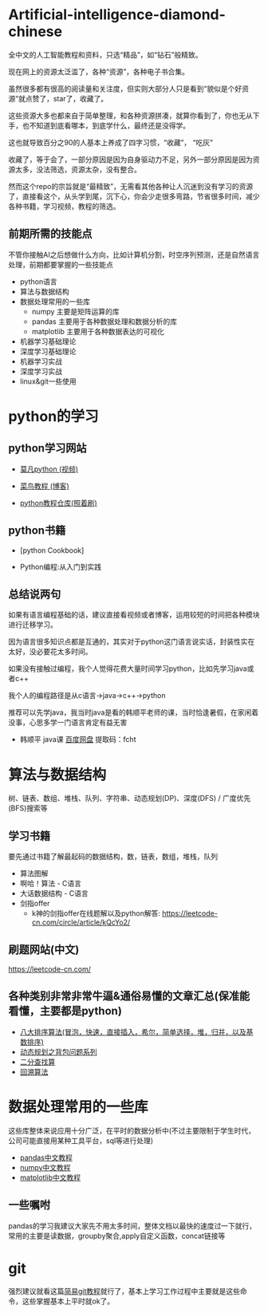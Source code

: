 # Artificial-intelligence-diamond-chinese
全中文的人工智能教程和资料，只选“精品”，如“钻石”般精致。

现在网上的资源太泛滥了，各种“资源”，各种电子书合集。

虽然很多都有很高的阅读量和关注度，但实则大部分人只是看到“貌似是个好资源”就点赞了，star了，收藏了。

这些资源大多也都来自于简单整理，和各种资源拼凑，就算你看到了，你也无从下手，也不知道到底看哪本，到底学什么，最终还是没得学。

这也就导致百分之90的人基本上养成了四字习惯，“收藏”， “吃灰”

收藏了，等于会了，一部分原因是因为自身驱动力不足，另外一部分原因是因为资源太多，没法筛选，资源太杂，没有整合。

然而这个repo的宗旨就是“最精致”，无需看其他各种让人沉迷到没有学习的资源了，直接看这个，从头学到尾，沉下心，你会少走很多弯路，节省很多时间，减少各种书籍，学习视频，教程的筛选。


## 前期所需的技能点
不管你接触AI之后想做什么方向，比如计算机分割，时空序列预测，还是自然语言处理，前期都要掌握的一些技能点
- python语言
- 算法与数据结构
- 数据处理常用的一些库
    - numpy 主要是矩阵运算的库
    - pandas 主要用于各种数据处理和数据分析的库
    - matplotlib 主要用于各种数据表达的可视化
- 机器学习基础理论
- 深度学习基础理论
- 机器学习实战
- 深度学习实战
- linux&git一些使用


# python的学习
## python学习网站
- [莫凡python (视频)](https://mofanpy.com/tutorials/python-basic/interactive-python/)

- [菜鸟教程 (博客)](https://www.runoob.com/python/att-list-count.html)

- [python教程仓库(照着刷)](https://github.com/jackfrued/Python-100-Days)

## python书籍
- [python Cookbook]

- Python编程:从入门到实践

## 总结说两句
如果有语言编程基础的话，建议直接看视频或者博客，运用较短的时间把各种模块进行迁移学习。

因为语言很多知识点都是互通的，其实对于python这门语言说实话，封装性实在太好，没必要花太多时间。

如果没有接触过编程，我个人觉得花费大量时间学习python，比如先学习java或者c++

我个人的编程路径是从c语言->java->c++->python

推荐可以先学java，我当时java是看的韩顺平老师的课，当时恰逢暑假，在家闲着没事，心思多学一门语言肯定有益无害
- 韩顺平 java课  [百度网盘](https://pan.baidu.com/s/12Ut-SnSZQZfLAYVkmLmq-w) 提取码：fcht


# 算法与数据结构

树、链表、数组、堆栈、队列、字符串、动态规划(DP)、深度(DFS) / 广度优先(BFS)搜索等

## 学习书籍
要先通过书籍了解最起码的数据结构，数，链表，数组，堆栈，队列
- 算法图解
- 啊哈！算法 - C语言
- 大话数据结构 - C语言
- 剑指offer
    - k神的剑指offer在线题解以及python解答: https://leetcode-cn.com/circle/article/kQcYo2/


## 刷题网站(中文)
https://leetcode-cn.com/

## 各种类别非常非常牛逼&通俗易懂的文章汇总(保准能看懂，主要都是python)
- [八大排序算法(冒泡，快速，直接插入，希尔，简单选择，堆，归并，以及基数排序)](https://cuijiahua.com/blog/2018/01/alogrithm_9.html)
- [动态规划之背包问题系列](https://www.zhihu.com/people/tang-shu-sen-77)
- [二分查找算](https://www.cnblogs.com/kyoner/p/11080078.html)
- [回溯算法](https://leetcode-cn.com/problems/permutations/solution/hui-su-suan-fa-python-dai-ma-java-dai-ma-by-liweiw/)

# 数据处理常用的一些库
这些库整体来说应用十分广泛，在平时的数据分析中(不过主要限制于学生时代，公司可能直接用某种工具平台，sql等进行处理)

- [pandas中文教程](https://github.com/datawhalechina/joyful-pandas)
- [numpy中文教程](https://mp.weixin.qq.com/s?__biz=MzA4ODUxNjUzMQ==&mid=2247484468&idx=1&sn=8056ab031a2c31ced9a53417ac007220&chksm=9029b6e8a75e3ffe42ec833dc271dd846971a9ad89fbc771eb818a7b650a96da6d0cc45aed4a&token=1834414134&lang=zh_CN#rd)
- [matplotlib中文教程](https://zhuanlan.zhihu.com/p/139052035)

## 一些嘱咐
pandas的学习我建议大家先不用太多时间，整体文档以最快的速度过一下就行，常用的主要是读数据，groupby聚合,apply自定义函数，concat链接等


# git
强烈建议就看这篇[简易git教程](https://www.bootcss.com/p/git-guide/)就行了，基本上学习工作过程中主要就是这些命令，这些掌握基本上平时就ok了。

